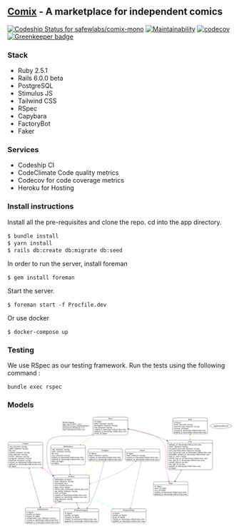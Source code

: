 ## [Comix](https://comix.life) - A marketplace for independent comics

[ ![Codeship Status for safewlabs/comix-mono](https://app.codeship.com/projects/1b9be7e0-a50e-0135-16d4-669675cbf703/status?branch=new-app)](https://app.codeship.com/projects/255140)
[![Maintainability](https://api.codeclimate.com/v1/badges/1482d87626eec74e1697/maintainability)](https://codeclimate.com/github/safewlabs/comix-mono/maintainability)
[![codecov](https://codecov.io/gh/safewlabs/comix-mono/branch/new-app/graph/badge.svg)](https://codecov.io/gh/safewlabs/comix-mono) [![Greenkeeper badge](https://badges.greenkeeper.io/safewlabs/comix-mono.svg)](https://greenkeeper.io/)

### Stack

* Ruby 2.5.1
* Rails 6.0.0 beta
* PostgreSQL
* Stimulus JS
* Tailwind CSS
* RSpec
* Capybara
* FactoryBot
* Faker

### Services

* Codeship CI
* CodeClimate Code quality metrics
* Codecov for code coverage metrics
* Heroku for Hosting

### Install instructions

Install all the pre-requisites and clone the repo. cd into the app directory.

```shell
$ bundle install
$ yarn install
$ rails db:create db:migrate db:seed
```
In order to run the server, install foreman

```
$ gem install foreman
```
Start the server.

```shell
$ foreman start -f Procfile.dev
```
Or use docker

```
$ docker-compose up
```

### Testing

We use RSpec as our testing framework. Run the tests using the following command :

```
bundle exec rspec
```

### Models

![Alt models](./doc/models_complete.svg)